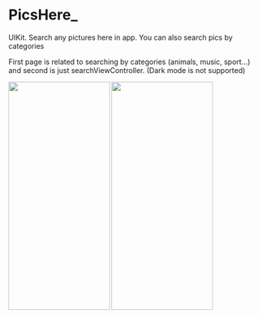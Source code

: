 # PicsHere_
UIKit. Search any pictures here in app. You can also search pics by categories


First page is related to searching by categories (animals, music, sport...) and second is just searchViewController. (Dark mode is not supported)

<img src="https://user-images.githubusercontent.com/72404363/154217124-704f0b2b-8658-4aae-a09b-8afe5afdde8f.gif" width="200" height="450" align="left"/>

<img src="https://user-images.githubusercontent.com/72404363/154217944-8b9a4c9c-b9ac-4fdd-9711-f3ba61a11b1f.gif" width="200" height="450" align="center"/>

